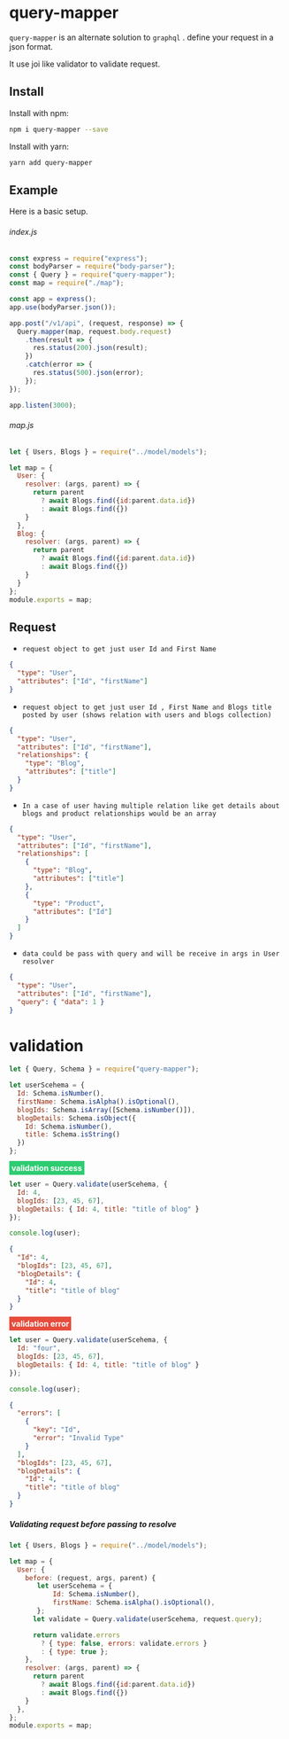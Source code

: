 # query-mapper

`query-mapper` is an alternate solution to `graphql` . define your request in a json format.

It use joi like validator to validate request.

## Install

Install with npm:

```sh
npm i query-mapper --save
```

Install with yarn:

```sh
yarn add query-mapper
```

## Example

Here is a basic setup.

###### index.js

```js
const express = require("express");
const bodyParser = require("body-parser");
const { Query } = require("query-mapper");
const map = require("./map");

const app = express();
app.use(bodyParser.json());

app.post("/v1/api", (request, response) => {
  Query.mapper(map, request.body.request)
    .then(result => {
      res.status(200).json(result);
    })
    .catch(error => {
      res.status(500).json(error);
    });
});

app.listen(3000);
```

###### map.js

```js
let { Users, Blogs } = require("../model/models");

let map = {
  User: {
    resolver: (args, parent) => {
      return parent
        ? await Blogs.find({id:parent.data.id})
        : await Blogs.find({})
    }
  },
  Blog: {
    resolver: (args, parent) => {
      return parent
        ? await Blogs.find({id:parent.data.id})
        : await Blogs.find({})
    }
  }
};
module.exports = map;
```

## Request

- `request object to get just user Id and First Name`

```json
{
  "type": "User",
  "attributes": ["Id", "firstName"]
}
```

- `request object to get just user Id , First Name and Blogs title posted by user (shows relation with users and blogs collection)`

```json
{
  "type": "User",
  "attributes": ["Id", "firstName"],
  "relationships": {
    "type": "Blog",
    "attributes": ["title"]
  }
}
```

- `In a case of user having multiple relation like get details about blogs and product relationships would be an array`

```json
{
  "type": "User",
  "attributes": ["Id", "firstName"],
  "relationships": [
    {
      "type": "Blog",
      "attributes": ["title"]
    },
    {
      "type": "Product",
      "attributes": ["Id"]
    }
  ]
}
```

- `data could be pass with query and will be receive in args in User resolver`

```json
{
  "type": "User",
  "attributes": ["Id", "firstName"],
  "query": { "data": 1 }
}
```

# validation

```js
let { Query, Schema } = require("query-mapper");

let userScehema = {
  Id: Schema.isNumber(),
  firstName: Schema.isAlpha().isOptional(),
  blogIds: Schema.isArray([Schema.isNumber()]),
  blogDetails: Schema.isObject({
    Id: Schema.isNumber(),
    title: Schema.isString()
  })
};
```

<b style='background-color:#2ecc71;color:#fff;padding:4px'>validation success</b>

```js
let user = Query.validate(userScehema, {
  Id: 4,
  blogIds: [23, 45, 67],
  blogDetails: { Id: 4, title: "title of blog" }
});

console.log(user);
```

```json
{
  "Id": 4,
  "blogIds": [23, 45, 67],
  "blogDetails": {
    "Id": 4,
    "title": "title of blog"
  }
}
```

<b style='background-color:#e74c3c;color:#fff;padding:4px'>validation error</b>

```js
let user = Query.validate(userScehema, {
  Id: "four",
  blogIds: [23, 45, 67],
  blogDetails: { Id: 4, title: "title of blog" }
});

console.log(user);
```

```json
{
  "errors": [
    {
      "key": "Id",
      "error": "Invalid Type"
    }
  ],
  "blogIds": [23, 45, 67],
  "blogDetails": {
    "Id": 4,
    "title": "title of blog"
  }
}
```

##### Validating request before passing to resolve

```js
let { Users, Blogs } = require("../model/models");

let map = {
  User: {
    before: (request, args, parent) {
       let userScehema = {
           Id: Schema.isNumber(),
           firstName: Schema.isAlpha().isOptional(),
       };
      let validate = Query.validate(userScehema, request.query);

      return validate.errors
        ? { type: false, errors: validate.errors }
        : { type: true };
    },
    resolver: (args, parent) => {
      return parent
        ? await Blogs.find({id:parent.data.id})
        : await Blogs.find({})
    }
  },
};
module.exports = map;
```
